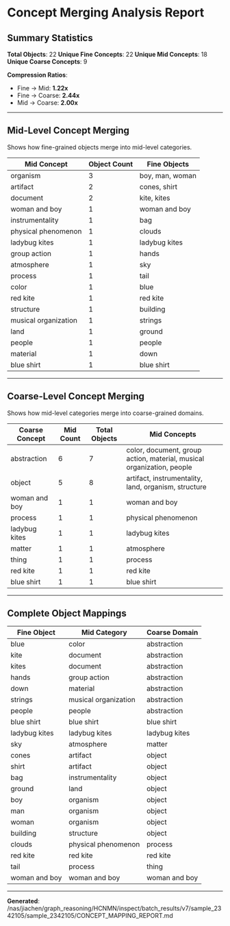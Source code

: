 # Concept Merging Analysis Report

## Summary Statistics

**Total Objects**: 22
**Unique Fine Concepts**: 22
**Unique Mid Concepts**: 18
**Unique Coarse Concepts**: 9

**Compression Ratios**:
- Fine → Mid: **1.22x**
- Fine → Coarse: **2.44x**
- Mid → Coarse: **2.00x**

---

## Mid-Level Concept Merging

Shows how fine-grained objects merge into mid-level categories.

| Mid Concept | Object Count | Fine Objects |
|-------------|--------------|-------------|
| organism | 3 | boy, man, woman |
| artifact | 2 | cones, shirt |
| document | 2 | kite, kites |
| woman and boy | 1 | woman and boy |
| instrumentality | 1 | bag |
| physical phenomenon | 1 | clouds |
| ladybug kites | 1 | ladybug kites |
| group action | 1 | hands |
| atmosphere | 1 | sky |
| process | 1 | tail |
| color | 1 | blue |
| red kite | 1 | red kite |
| structure | 1 | building |
| musical organization | 1 | strings |
| land | 1 | ground |
| people | 1 | people |
| material | 1 | down |
| blue shirt | 1 | blue shirt |

---

## Coarse-Level Concept Merging

Shows how mid-level categories merge into coarse-grained domains.

| Coarse Concept | Mid Count | Total Objects | Mid Concepts |
|----------------|-----------|---------------|-------------|
| abstraction | 6 | 7 | color, document, group action, material, musical organization, people |
| object | 5 | 8 | artifact, instrumentality, land, organism, structure |
| woman and boy | 1 | 1 | woman and boy |
| process | 1 | 1 | physical phenomenon |
| ladybug kites | 1 | 1 | ladybug kites |
| matter | 1 | 1 | atmosphere |
| thing | 1 | 1 | process |
| red kite | 1 | 1 | red kite |
| blue shirt | 1 | 1 | blue shirt |

---

## Complete Object Mappings

| Fine Object | Mid Category | Coarse Domain |
|-------------|--------------|---------------|
| blue | color | abstraction |
| kite | document | abstraction |
| kites | document | abstraction |
| hands | group action | abstraction |
| down | material | abstraction |
| strings | musical organization | abstraction |
| people | people | abstraction |
| blue shirt | blue shirt | blue shirt |
| ladybug kites | ladybug kites | ladybug kites |
| sky | atmosphere | matter |
| cones | artifact | object |
| shirt | artifact | object |
| bag | instrumentality | object |
| ground | land | object |
| boy | organism | object |
| man | organism | object |
| woman | organism | object |
| building | structure | object |
| clouds | physical phenomenon | process |
| red kite | red kite | red kite |
| tail | process | thing |
| woman and boy | woman and boy | woman and boy |

---

**Generated**: /nas/jiachen/graph_reasoning/HCNMN/inspect/batch_results/v7/sample_2342105/sample_2342105/CONCEPT_MAPPING_REPORT.md
